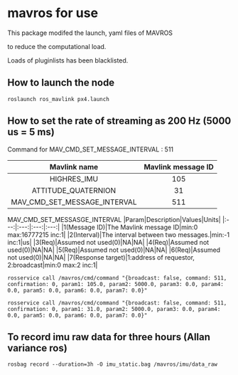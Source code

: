 # mavros for use

This package modifed the launch, yaml files of MAVROS

to reduce the computational load.

Loads of pluginlists has been blacklisted.

## How to launch the node

```
roslaunch ros_mavlink px4.launch
```

## How to set the rate of streaming as 200 Hz (5000 us = 5 ms)

Command for MAV_CMD_SET_MESSAGE_INTERVAL : 511

|Mavlink name|Mavlink message ID|
|:---:|:---:|
|HIGHRES_IMU|105|
|ATTITUDE_QUATERNION|31|
|MAV_CMD_SET_MESSAGE_INTERVAL|511|

MAV_CMD_SET_MESSASGE_INTERVAL
|Param|Description|Values|Units|
|:---:|:---:|:---:|:---:|
|1(Message ID)|The Mavlink message ID|min:0 max:16777215 inc:1|
|2(Interval)|The interval between two messages.|min:-1 inc:1|us|
|3(Req)|Assumed not used(0)|NA|NA|
|4(Req)|Assumed not used(0)|NA|NA|
|5(Req)|Assumed not used(0)|NA|NA|
|6(Req)|Assumed not used(0)|NA|NA|
|7(Response target)|1:address of requestor, 2:broadcast|min:0 max:2 inc:1|

```
rosservice call /mavros/cmd/command "{broadcast: false, command: 511, confirmation: 0, param1: 105.0, param2: 5000.0, param3: 0.0, param4: 0.0, param5: 0.0, param6: 0.0, param7: 0.0}"
```

```
rosservice call /mavros/cmd/command "{broadcast: false, command: 511, confirmation: 0, param1: 31.0, param2: 5000.0, param3: 0.0, param4: 0.0, param5: 0.0, param6: 0.0, param7: 0.0}"
```

## To record imu raw data for three hours (Allan variance ros)

```
rosbag record --duration=3h -O imu_static.bag /mavros/imu/data_raw
```
